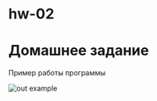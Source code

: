 # hw-02
# Домашнее задание

Пример работы программы

![out example](https://github.com/Maximys132/hw-02/assets/142674322/9f0c47cb-b0b5-4b73-b937-72fa31c33c11)
